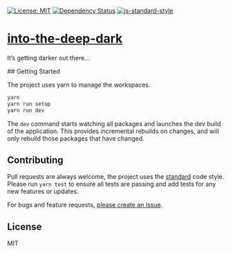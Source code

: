 
[![License: MIT](https://img.shields.io/badge/License-MIT-yellow.svg)](https://opensource.org/licenses/MIT)
[![Dependency Status](https://david-dm.org/mattstyles/into-the-deep-dark.svg)](https://david-dm.org/mattstyles/into-the-deep-dark)
[![js-standard-style](https://img.shields.io/badge/code%20style-standard-brightgreen.svg)](http://standardjs.com/)


# [into-the-deep-dark](https://mattstyles.github.io/into-the-deep-dark)

It’s getting darker out there...

## Getting Started

The project uses yarn to manage the workspaces.

```sh
yarn
yarn run setup
yarn run dev
```

The `dev` command starts watching all packages and launches the dev build of the application. This provides incremental rebuilds on changes, and will only rebuild those packages that have changed.

## Contributing

Pull requests are always welcome, the project uses the [standard](http://standardjs.com) code style. Please run `yarn test` to ensure all tests are passing and add tests for any new features or updates.

For bugs and feature requests, [please create an issue](https://github.com/mattstyles/into-the-deep-dark/issues).

## License

MIT
